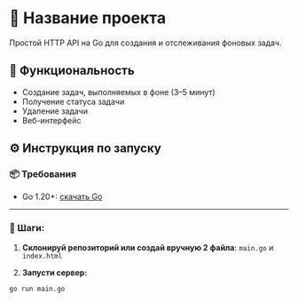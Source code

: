 # 📌 Название проекта

Простой HTTP API на Go для создания и отслеживания фоновых задач.

## 🚀 Функциональность

- Создание задач, выполняемых в фоне (3–5 минут)
- Получение статуса задачи
- Удаление задачи
- Веб-интерфейс

## ⚙️ Инструкция по запуску

### 📦 Требования

- Go 1.20+: [скачать Go](https://go.dev/dl/)

---

### 🧪 Шаги:

1. **Склонируй репозиторий или создай вручную 2 файла**: `main.go` и `index.html`

2. **Запусти сервер:**
```bash
go run main.go
